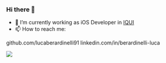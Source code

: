 ### Hi there 👋

- 🔭 I’m currently working as iOS Developer in [IQUI](https://iquii.com)
- 📫 How to reach me: 

github.com/lucaberardinelli91
linkedin.com/in/berardinelli-luca

<img src="https://img.shields.io/badge/LinkedIn-0077B5?style=for-the-badge&logo=linkedin&logoColor=white" />

